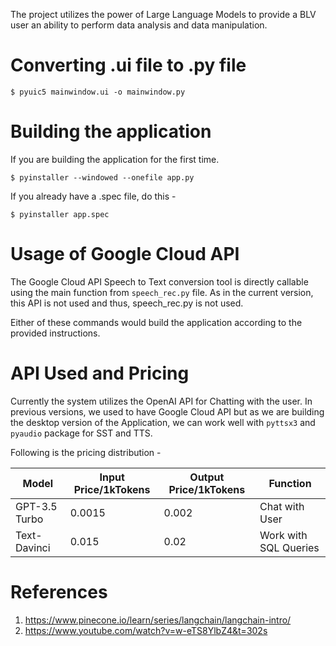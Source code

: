 The project utilizes the power of Large Language Models to provide a BLV user an ability to perform data analysis and data manipulation.

# Converting .ui file to .py file
```{bash}
$ pyuic5 mainwindow.ui -o mainwindow.py
```
# Building the application

If you are building the application for the first time.
```{bash}
$ pyinstaller --windowed --onefile app.py
```

If you already have a .spec file, do this - 
```{bash}
$ pyinstaller app.spec
```

#  Usage of Google Cloud API
The Google Cloud API Speech to Text conversion tool is directly callable using the main function from `speech_rec.py` file. As in the current version, this API is not used and thus, speech_rec.py is not used.

Either of these commands would build the application according to the provided instructions.


# API Used and Pricing
Currently the system utilizes the OpenAI API for Chatting with the user. In previous versions, we used to have Google Cloud API but as we are building the desktop version of the Application, we can work well with `pyttsx3` and `pyaudio` package for SST and TTS.

Following is the pricing distribution -

| Model        |Input Price/1kTokens | Output Price/1kTokens | Function             |
|--------------|---------------------|-----------------------| ---------------------|
| GPT-3.5 Turbo| 0.0015              | 0.002                 | Chat with User       |
| Text-Davinci | 0.015               | 0.02                  | Work with SQL Queries|


# References

1. https://www.pinecone.io/learn/series/langchain/langchain-intro/
2. https://www.youtube.com/watch?v=w-eTS8YlbZ4&t=302s